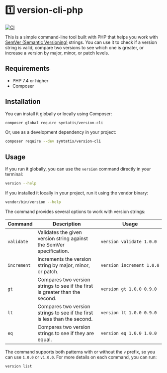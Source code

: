 # 1️⃣ version-cli-php

[![CI](https://github.com/syntatis/version-cli-php/actions/workflows/ci.yml/badge.svg)](https://github.com/syntatis/version-cli-php/actions/workflows/ci.yml)

This is a simple command-line tool built with PHP that helps you work with [SemVer (Semantic Versioning)](https://semver.org/) strings. You can use it to check if a version string is valid, compare two versions to see which one is greater, or increase a version by major, minor, or patch levels.

## Requirements

* PHP 7.4 or higher
* Composer

## Installation

You can install it globally or locally using Composer:

```bash
composer global require syntatis/version-cli
```

Or, use as a development dependency in your project:

```bash
composer require --dev syntatis/version-cli
```

## Usage

If you run it globally, you can use the `version` command directly in your terminal:

```bash
version --help
```

If you installed it locally in your project, run it using the vendor binary:

```bash
vendor/bin/version --help
```

The command provides several options to work with version strings:

<table>
    <thead>
        <th>Command</th>
        <th>Description</th>
		<th>Usage</th>
    </thead>
    <tbody>
        <tr>
            <td><code>validate</code></td>
            <td>Validates the given version string against the SemVer specification.</td>
			<td><code>version&nbsp;validate&nbsp;1.0.0</code></td>
        </tr>
        <tr>
            <td><code>increment</code></td>
            <td>Increments the version string by major, minor, or patch.</td>
			<td><code>version&nbsp;increment&nbsp;1.0.0</code></td>
        </tr>
        <tr>
            <td><code>gt</code></td>
            <td>Compares two version strings to see if the first is greater than the second.</td>
			<td><code>version&nbsp;gt&nbsp;1.0.0&nbsp;0.9.0</code></td>
		</tr>
        <tr>
            <td><code>lt</code></td>
            <td>Compares two version strings to see if the first is less than the second.</td>
			<td><code>version&nbsp;lt&nbsp;1.0.0&nbsp;0.9.0</code></td>
		</tr>
        <tr>
            <td><code>eq</code></td>
            <td>Compares two version strings to see if they are equal.</td>
			<td><code>version&nbsp;eq&nbsp;1.0.0&nbsp;1.0.0</code></td>
		</tr>
	</tbody>
</table>

The command supports both patterns with or without the `v` prefix, so you can use `1.0.0` or `v1.0.0`. For more details on each command, you can run:

```bash
version list
```
